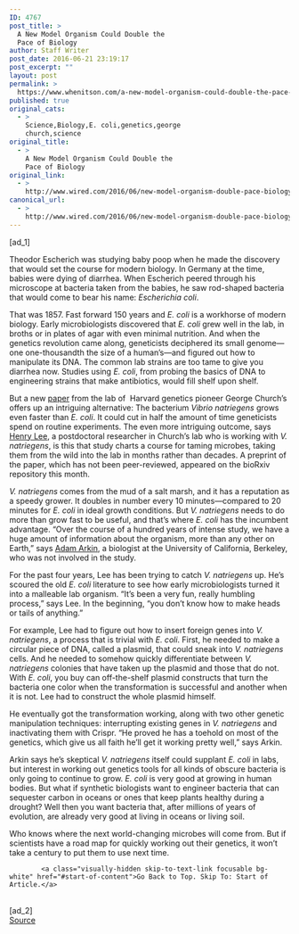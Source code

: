 ```yaml
---
ID: 4767
post_title: >
  A New Model Organism Could Double the
  Pace of Biology
author: Staff Writer
post_date: 2016-06-21 23:19:17
post_excerpt: ""
layout: post
permalink: >
  https://www.whenitson.com/a-new-model-organism-could-double-the-pace-of-biology/
published: true
original_cats:
  - >
    Science,Biology,E. coli,genetics,george
    church,science
original_title:
  - >
    A New Model Organism Could Double the
    Pace of Biology
original_link:
  - >
    http://www.wired.com/2016/06/new-model-organism-double-pace-biology/
canonical_url:
  - >
    http://www.wired.com/2016/06/new-model-organism-double-pace-biology/
---
```

 [ad_1]
<br><div id=""><p>Theodor Escherich was studying baby poop when he made the discovery that would set the course for modern biology. In Germany at the time, babies were dying of diarrhea. When Escherich peered through his microscope at bacteria taken from the babies, he saw rod-shaped bacteria that would come to bear his name: <em>Escherichia coli</em>.</p>
<p>That was 1857. Fast forward 150 years and <em>E. coli</em> is a workhorse of modern biology. Early microbiologists discovered that <em>E. coli</em> grew well in the lab, in broths or in plates of agar with even minimal nutrition. And when the genetics revolution came along, geneticists deciphered its small genome—one one-thousandth the size of a human’s—and figured out how to manipulate its DNA. The common lab strains are too tame to give you diarrhea now. Studies using <em>E. coli</em>, from probing the basics of DNA to engineering strains that make antibiotics, would fill shelf upon shelf.</p>
<p>But a new <a href="http://biorxiv.org/content/early/2016/06/12/058487">paper</a> from the lab of  Harvard genetics pioneer George Church’s offers up an intriguing alternative: The bacterium <em>Vibrio natriegens</em> grows even faster than <em>E. coli</em>. It could cut in half the amount of time geneticists spend on routine experiments. The even more intriguing outcome, says <a href="http://genetics.med.harvard.edu/lab/church/hhlee">Henry Lee</a>, a postdoctoral researcher in Church’s lab who is working with <em>V. natriegens</em>, is this that study charts a course for taming microbes, taking them from the wild into the lab in months rather than decades. A preprint of the paper, which has not been peer-reviewed, appeared on the bioRxiv repository this month.</p>
<p><em>V. natriegens</em> comes from the mud of a salt marsh, and it has a reputation as a speedy grower. It doubles in number every 10 minutes—compared to 20 minutes for <em>E. coli</em> in ideal growth conditions. But <em>V. natriegens</em> needs to do more than grow fast to be useful, and that’s where <em>E. coli</em> has the incumbent advantage. “Over the course of a hundred years of intense study, we have a huge amount of information about the organism, more than any other on Earth,” says <a href="http://bioeng.berkeley.edu/faculty/adam_arkin">Adam Arkin</a>, a biologist at the University of California, Berkeley, who was not involved in the study.</p>
<p>For the past four years, Lee has been trying to catch <em>V. natriegens</em> up. He’s scoured the old <em>E. coli</em> literature to see how early microbiologists turned it into a malleable lab organism. “It’s been a very fun, really humbling process,” says Lee. In the beginning, “you don’t know how to make heads or tails of anything.”</p>
<p>For example, Lee had to figure out how to insert foreign genes into <em>V. natriegens</em>, a process that is trivial with <em>E. coli</em>. First, he needed to make a circular piece of DNA, called a plasmid, that could sneak into <em>V. natriegens</em> cells. And he needed to somehow quickly differentiate between <em>V. natriegens</em> colonies that have taken up the plasmid and those that do not. With <em>E. coli</em>, you buy can off-the-shelf plasmid constructs that turn the bacteria one color when the transformation is successful and another when it is not. Lee had to construct the whole plasmid himself.</p>
<p>He eventually got the transformation working, along with two other genetic manipulation techniques: interrupting existing genes in <em>V. natriegens</em> and inactivating them with Crispr. “He proved he has a toehold on most of the genetics, which give us all faith he’ll get it working pretty well,” says Arkin.</p>
<p>Arkin says he’s skeptical <em>V. natriegens</em> itself could supplant <em>E. coli</em> in labs, but interest in working out genetics tools for all kinds of obscure bacteria is only going to continue to grow. <em>E. coli</em> is very good at growing in human bodies. But what if synthetic biologists want to engineer bacteria that can sequester carbon in oceans or ones that keep plants healthy during a drought? Well then you want bacteria that, after millions of years of evolution, are already very good at living in oceans or living soil.</p>
<p>Who knows where the next world-changing microbes will come from. But if scientists have a road map for quickly working out their genetics, it won’t take a century to put them to use next time.</p>

			<a class="visually-hidden skip-to-text-link focusable bg-white" href="#start-of-content">Go Back to Top. Skip To: Start of Article.</a>

			
</div>
<br>[ad_2]
<br><a href="http://www.wired.com/2016/06/new-model-organism-double-pace-biology/">Source </a>